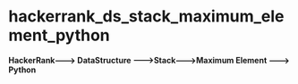 # hackerrank_ds_stack_maximum_element_python
**HackerRank---> DataStructure --->Stack--->Maximum Element ---> Python**
